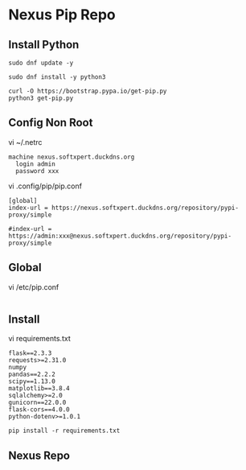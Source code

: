 # Nexus Pip Repo


## Install Python

```
sudo dnf update -y

sudo dnf install -y python3

curl -O https://bootstrap.pypa.io/get-pip.py
python3 get-pip.py

```



## Config Non Root

vi ~/.netrc
```
machine nexus.softxpert.duckdns.org
  login admin
  password xxx
```

vi .config/pip/pip.conf
```
[global]
index-url = https://nexus.softxpert.duckdns.org/repository/pypi-proxy/simple

#index-url = https://admin:xxx@nexus.softxpert.duckdns.org/repository/pypi-proxy/simple
```



## Global

vi /etc/pip.conf
```

```



## Install

vi requirements.txt
```
flask==2.3.3
requests>=2.31.0
numpy
pandas==2.2.2
scipy==1.13.0
matplotlib==3.8.4
sqlalchemy>=2.0
gunicorn==22.0.0
flask-cors==4.0.0
python-dotenv>=1.0.1
```

```
pip install -r requirements.txt
```



## Nexus Repo




